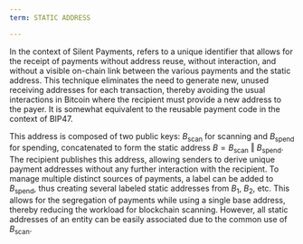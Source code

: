 ```yaml
---
term: STATIC ADDRESS

---
```

In the context of Silent Payments, refers to a unique identifier that allows for the receipt of payments without address reuse, without interaction, and without a visible on-chain link between the various payments and the static address. This technique eliminates the need to generate new, unused receiving addresses for each transaction, thereby avoiding the usual interactions in Bitcoin where the recipient must provide a new address to the payer. It is somewhat equivalent to the reusable payment code in the context of BIP47.

This address is composed of two public keys: $B_{\text{scan}}$ for scanning and $B_{\text{spend}}$ for spending, concatenated to form the static address $B = B_{\text{scan}} \text{ ‖ } B_{\text{spend}}$. The recipient publishes this address, allowing senders to derive unique payment addresses without any further interaction with the recipient. To manage multiple distinct sources of payments, a label can be added to $B_{\text{spend}}$, thus creating several labeled static addresses from $B_1$, $B_2$, etc. This allows for the segregation of payments while using a single base address, thereby reducing the workload for blockchain scanning. However, all static addresses of an entity can be easily associated due to the common use of $B_{\text{scan}}$.
